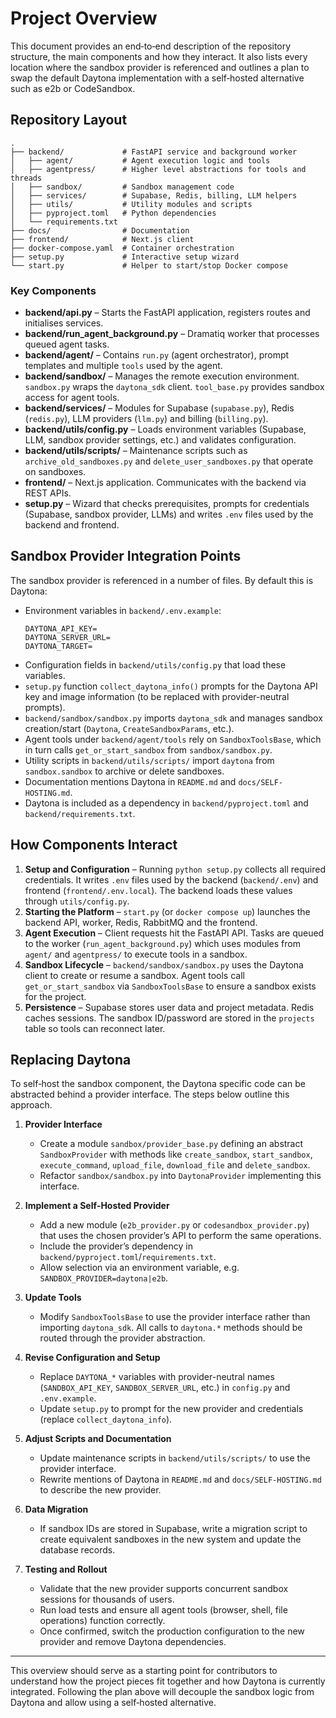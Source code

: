 # Project Overview

This document provides an end‑to‑end description of the repository structure, the main components and how they interact. It also lists every location where the sandbox provider is referenced and outlines a plan to swap the default Daytona implementation with a self‑hosted alternative such as e2b or CodeSandbox.

## Repository Layout

```
.
├── backend/             # FastAPI service and background worker
│   ├── agent/           # Agent execution logic and tools
│   ├── agentpress/      # Higher level abstractions for tools and threads
│   ├── sandbox/         # Sandbox management code
│   ├── services/        # Supabase, Redis, billing, LLM helpers
│   ├── utils/           # Utility modules and scripts
│   ├── pyproject.toml   # Python dependencies
│   └── requirements.txt
├── docs/                # Documentation
├── frontend/            # Next.js client
├── docker-compose.yaml  # Container orchestration
├── setup.py             # Interactive setup wizard
└── start.py             # Helper to start/stop Docker compose
```

### Key Components

- **backend/api.py** – Starts the FastAPI application, registers routes and initialises services.
- **backend/run_agent_background.py** – Dramatiq worker that processes queued agent tasks.
- **backend/agent/** – Contains `run.py` (agent orchestrator), prompt templates and multiple `tools` used by the agent.
- **backend/sandbox/** – Manages the remote execution environment. `sandbox.py` wraps the `daytona_sdk` client. `tool_base.py` provides sandbox access for agent tools.
- **backend/services/** – Modules for Supabase (`supabase.py`), Redis (`redis.py`), LLM providers (`llm.py`) and billing (`billing.py`).
- **backend/utils/config.py** – Loads environment variables (Supabase, LLM, sandbox provider settings, etc.) and validates configuration.
- **backend/utils/scripts/** – Maintenance scripts such as `archive_old_sandboxes.py` and `delete_user_sandboxes.py` that operate on sandboxes.
- **frontend/** – Next.js application. Communicates with the backend via REST APIs.
- **setup.py** – Wizard that checks prerequisites, prompts for credentials (Supabase, sandbox provider, LLMs) and writes `.env` files used by the backend and frontend.

## Sandbox Provider Integration Points

The sandbox provider is referenced in a number of files. By default this is Daytona:

- Environment variables in `backend/.env.example`:
  ```
  DAYTONA_API_KEY=
  DAYTONA_SERVER_URL=
  DAYTONA_TARGET=
  ```
- Configuration fields in `backend/utils/config.py` that load these variables.
- `setup.py` function `collect_daytona_info()` prompts for the Daytona API key and image information (to be replaced with provider-neutral prompts).
- `backend/sandbox/sandbox.py` imports `daytona_sdk` and manages sandbox creation/start (`Daytona`, `CreateSandboxParams`, etc.).
- Agent tools under `backend/agent/tools` rely on `SandboxToolsBase`, which in turn calls `get_or_start_sandbox` from `sandbox/sandbox.py`.
- Utility scripts in `backend/utils/scripts/` import `daytona` from `sandbox.sandbox` to archive or delete sandboxes.
- Documentation mentions Daytona in `README.md` and `docs/SELF-HOSTING.md`.
- Daytona is included as a dependency in `backend/pyproject.toml` and `backend/requirements.txt`.

## How Components Interact

1. **Setup and Configuration** – Running `python setup.py` collects all required credentials. It writes `.env` files used by the backend (`backend/.env`) and frontend (`frontend/.env.local`). The backend loads these values through `utils/config.py`.
2. **Starting the Platform** – `start.py` (or `docker compose up`) launches the backend API, worker, Redis, RabbitMQ and the frontend.
3. **Agent Execution** – Client requests hit the FastAPI API. Tasks are queued to the worker (`run_agent_background.py`) which uses modules from `agent/` and `agentpress/` to execute tools in a sandbox.
4. **Sandbox Lifecycle** – `backend/sandbox/sandbox.py` uses the Daytona client to create or resume a sandbox. Agent tools call `get_or_start_sandbox` via `SandboxToolsBase` to ensure a sandbox exists for the project.
5. **Persistence** – Supabase stores user data and project metadata. Redis caches sessions. The sandbox ID/password are stored in the `projects` table so tools can reconnect later.

## Replacing Daytona

To self‑host the sandbox component, the Daytona specific code can be abstracted behind a provider interface. The steps below outline this approach.

1. **Provider Interface**
   - Create a module `sandbox/provider_base.py` defining an abstract `SandboxProvider` with methods like `create_sandbox`, `start_sandbox`, `execute_command`, `upload_file`, `download_file` and `delete_sandbox`.
   - Refactor `sandbox/sandbox.py` into `DaytonaProvider` implementing this interface.

2. **Implement a Self‑Hosted Provider**
   - Add a new module (`e2b_provider.py` or `codesandbox_provider.py`) that uses the chosen provider’s API to perform the same operations.
   - Include the provider’s dependency in `backend/pyproject.toml`/`requirements.txt`.
   - Allow selection via an environment variable, e.g. `SANDBOX_PROVIDER=daytona|e2b`.

3. **Update Tools**
   - Modify `SandboxToolsBase` to use the provider interface rather than importing `daytona_sdk`. All calls to `daytona.*` methods should be routed through the provider abstraction.

4. **Revise Configuration and Setup**
   - Replace `DAYTONA_*` variables with provider-neutral names (`SANDBOX_API_KEY`, `SANDBOX_SERVER_URL`, etc.) in `config.py` and `.env.example`.
   - Update `setup.py` to prompt for the new provider and credentials (replace `collect_daytona_info`).

5. **Adjust Scripts and Documentation**
   - Update maintenance scripts in `backend/utils/scripts/` to use the provider interface.
   - Rewrite mentions of Daytona in `README.md` and `docs/SELF-HOSTING.md` to describe the new provider.

6. **Data Migration**
   - If sandbox IDs are stored in Supabase, write a migration script to create equivalent sandboxes in the new system and update the database records.

7. **Testing and Rollout**
   - Validate that the new provider supports concurrent sandbox sessions for thousands of users.
   - Run load tests and ensure all agent tools (browser, shell, file operations) function correctly.
   - Once confirmed, switch the production configuration to the new provider and remove Daytona dependencies.

---

This overview should serve as a starting point for contributors to understand how the project pieces fit together and how Daytona is currently integrated. Following the plan above will decouple the sandbox logic from Daytona and allow using a self‑hosted alternative.

